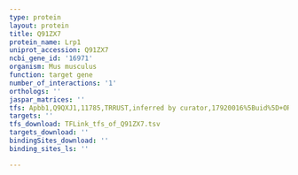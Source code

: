 ```yaml
---
type: protein
layout: protein
title: Q91ZX7
protein_name: Lrp1
uniprot_accession: Q91ZX7
ncbi_gene_id: '16971'
organism: Mus musculus
function: target gene
number_of_interactions: '1'
orthologs: ''
jaspar_matrices: ''
tfs: Apbb1,Q9QXJ1,11785,TRRUST,inferred by curator,17920016%5Buid%5D+OR+29087512%5Buid%5D,Yes
targets: ''
tfs_download: TFLink_tfs_of_Q91ZX7.tsv
targets_download: ''
bindingSites_download: ''
binding_sites_ls: ''

---
```

